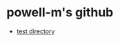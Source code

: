 # powell-m's github

- [test directory](https://github.com/powell-m/test_public)

<!---
powell-m/powell-m is a ✨ special ✨ repository because its `README.md` (this file) appears on your GitHub profile.
You can click the Preview link to take a look at your changes.
--->
